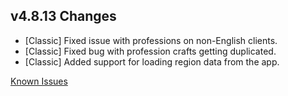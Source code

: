 ## v4.8.13 Changes

* [Classic] Fixed issue with professions on non-English clients.
* [Classic] Fixed bug with profession crafts getting duplicated.
* [Classic] Added support for loading region data from the app.

[Known Issues](http://support.tradeskillmaster.com/display/KB/TSM4+Currently+Known+Issues)

